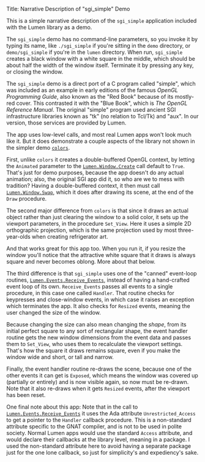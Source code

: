 Title: Narrative Description of "sgi_simple" Demo

This is a simple narrative description of the `sgi_simple` application
included with the Lumen library as a demo.

The `sgi_simple` demo has no command-line parameters, so you invoke it by
typing its name, like `./sgi_simple` if you're sitting in the `demo`
directory, or `demo/sgi_simple` if you're in the `lumen` directory.  When run,
`sgi_simple` creates a black window with a white square in the middle, which
should be about half the width of the window itself.  Terminate it by pressing
any key, or closing the window.

The `sgi_simple` demo is a direct port of a C program called "simple", which
was included as an example in early editions of the famous *OpenGL Programming
Guide*, also known as the "Red Book" because of its mostly-red cover.  This
contrasted it with the "Blue Book", which is *The OpenGL Reference Manual*.
The original "simple" program used ancient SGI infrastructure libraries known
as "tk" (no relation to Tcl/Tk) and "aux".  In our version, those services are
provided by Lumen.

The app uses low-level calls, and most real Lumen apps won't look much like
it.  But it does demonstrate a couple aspects of the library not shown in the
simpler demo [`colors`][colors].

First, unlike `colors` it creates a double-buffered OpenGL context, by letting
the `Animated` parameter to the [`Lumen.Window.Create`][window] call default
to `True`.  That's just for demo purposes, because the app doesn't do any
actual animation; also, the original SGI app did it, so who are we to mess
with tradition?  Having a double-buffered context, it then must call
[`Lumen.Window.Swap`][window], which it does after drawing its scene, at the
end of the `Draw` procedure.

The second major difference from `colors` is that since it draws an actual
object rather than just clearing the window to a solid color, it sets up the
viewport parameters, in the procedure `Set_View`.  Here it uses a simple 2D
orthographic projection, which is the same projection used by most
three-year-olds when creating refrigerator art.

And that works great for this app too.  When you run it, if you resize the
window you'll notice that the attractive white square that it draws is always
square and never becomes oblong.  More about that below.

The third difference is that `sgi_simple` uses one of the "canned" event-loop
routines, [`Lumen.Events.Receive_Events`][events], instead of having a
hand-crafted event loop of its own.  `Receive_Events` passes all events to a
single procedure, in this case one called `Handler`.  That routine checks for
keypresses and close-window events, in which case it raises an exception which
terminates the app.  It also checks for `Resized` events, meaning the user
changed the size of the window.

Because changing the size can also mean changing the *shape*, from its initial
perfect square to any sort of rectangular shape, the event handler routine
gets the new window dimensions from the event data and passes them to
`Set_View`, who uses them to recalculate the viewport settings.  That's how
the square it draws remains square, even if you make the window wide and
short, or tall and narrow.

Finally, the event handler routine re-draws the scene, because one of the
other events it can get is `Exposed`, which means the window was covered up
(partially or entirely) and is now visible again, so now must be re-drawn.
Note that it also re-draws when it gets `Resized` events, after the viewport
has been reset.

One final note about this app: Note that in the call to
[`Lumen.Events.Receive_Events`][events] it uses the Ada attribute
`Unrestricted_Access` to get a pointer to the `Handler` callback procedure.
This is a non-standard attribute specific to the GNAT compiler, and is not to
be used in polite society.  Normal Lumen apps would use the standard `Access`
attribute, and would declare their callbacks at the library level, meaning in
a package.  I used the non-standard attribute here to avoid having a separate
package just for the one lone callback, so just for simplicity's and
expediency's sake.

[colors]: narrative-colors.html
[window]: narrative-lumen-misc.html#lumen-window
[events]: narrative-lumen-events.html#lumen-events
